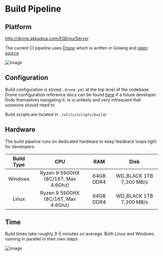 # Build Pipeline

## Platform

http://drone.akkadius.com/EQEmu/Server

The current CI pipeline uses [Drone](https://www.drone.io/) which is written in Golang and [open source](https://github.com/harness/drone)

![image](https://user-images.githubusercontent.com/3319450/214195643-43bb8b8b-04ca-42c7-9cf0-9bf612dc2016.png)

## Configuration

Build configuration is stored `.drone.yml` at the top level of the codebase. Drone configuration reference docs can be found [here](https://docs.drone.io/pipeline/overview/) if a future developer finds themselves navigating it. Is is unlikely and very infrequent that someone should need to

Build scripts are located in `./utils/scripts/build/`

## Hardware

The build pipeline runs on dedicated hardware to keep feedback loops tight for developers

| **Build Type**   | **CPU**  | **RAM**  | **Disk**     |  
|:---: |:---: |:---: |:---: |  
| Windows  | Ryzen 9 5900HX (8C/16T, Max 4.6Ghz)  | 64GB DDR4    | WD_BLACK 1TB 7,300 MB/s  |  
| Linux    | Ryzen 9 5900HX (8C/16T, Max 4.6Ghz)  | 64GB DDR4    | WD_BLACK 1TB 7,300 MB/s  |

## Time

Build times take roughly 3-5 minutes on average. Both Linux and Windows running in parallel in their own steps

![image](https://user-images.githubusercontent.com/3319450/214195050-0581abba-13c3-4824-8e96-68b899b86408.png)
